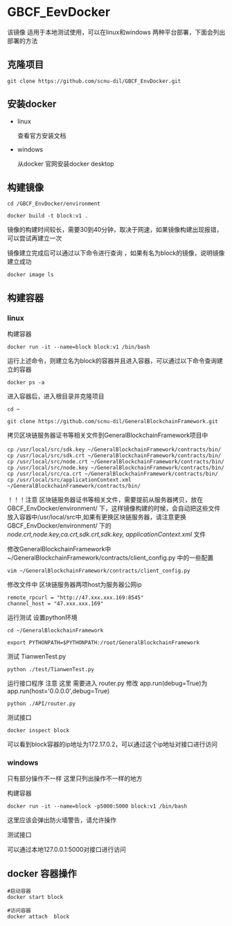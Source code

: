 # GBCF_EevDocker
该镜像 适用于本地测试使用，可以在linux和windows 两种平台部署，下面会列出部署的方法

## 克隆项目
```
git clone https://github.com/scnu-dil/GBCF_EnvDocker.git
```

## 安装docker 

* linux 

    查看官方安装文档
* windows

    从docker 官网安装docker desktop 

## 构建镜像
```
cd /GBCF_EnvDocker/environment 

docker build -t block:v1 .

```
镜像的构建时间较长，需要30到40分钟，取决于网速，如果镜像构建出现报错，可以尝试再建立一次

镜像建立完成后可以通过以下命令进行查询 ，如果有名为block的镜像，说明镜像建立成功
```
docker image ls
```
## 构建容器

### linux
构建容器
```
docker run -it --name=block block:v1 /bin/bash
```
运行上述命令，则建立名为block的容器并且进入容器，可以通过以下命令查询建立的容器
```
docker ps -a
```
进入容器后，进入根目录并克隆项目
```
cd ~

git clone https://github.com/scnu-dil/GeneralBlockchainFramework.git
```
拷贝区块链服务器证书等相关文件到GeneralBlockchainFramework项目中
```
cp /usr/local/src/sdk.key ~/GeneralBlockchainFramework/contracts/bin/　
cp /usr/local/src/sdk.crt ~/GeneralBlockchainFramework/contracts/bin/
cp /usr/local/src/node.crt ~/GeneralBlockchainFramework/contracts/bin/
cp /usr/local/src/node.key ~/GeneralBlockchainFramework/contracts/bin/
cp /usr/local/src/ca.crt ~/GeneralBlockchainFramework/contracts/bin/
cp /usr/local/src/applicationContext.xml  ~/GeneralBlockchainFramework/contracts/bin/
```
！！！注意 区块链服务器证书等相关文件，需要提前从服务器拷贝，放在GBCF_EnvDocker/environment/ 下，这样镜像构建的时候，会自动把这些文件放入容器中/usr/local/src中,如果有更换区块链服务器，请注意更换GBCF_EnvDocker/environment/  下的 *node.crt,node.key,ca.crt,sdk.crt,sdk.key, applicationContext.xml* 文件

修改GeneralBlockchainFramework中 ~/GeneralBlockchainFramework/contracts/client_config.py 中的一些配置

```
vim ~/GeneralBlockchainFramework/contracts/client_config.py 

```
修改文件中 区块链服务器两项host为服务器公网ip
```
remote_rpcurl = "http://47.xxx.xxx.169:8545"  
channel_host = "47.xxx.xxx.169"  
```

运行测试
设置python环境
```
cd ~/GeneralBlockchainFramework

export PYTHONPATH=$PYTHONPATH:/root/GeneralBlockchainFramework 

```
测试 TianwenTest.py

```
python ./test/TianwenTest.py
```
运行接口程序
注意 这里 需要进入 router.py 修改
 app.run(debug=True)为 app.run(host='0.0.0.0',debug=True)
```
python ./API/router.py

```
测试接口
```
docker inspect block
```
可以看到block容器的ip地址为172.17.0.2，可以通过这个ip地址对接口进行访问

### windows 
只有部分操作不一样 这里只列出操作不一样的地方

构建容器

```
docker run -it --name=block -p5000:5000 block:v1 /bin/bash
```
这里应该会弹出防火墙警告，请允许操作

测试接口 

可以通过本地127.0.0.1:5000对接口进行访问


## docker 容器操作
```
#启动容器
docker start block

#访问容器
docker attach  block
```
